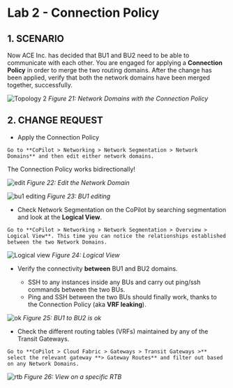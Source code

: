 # Lab 2 - Connection Policy

## 1. SCENARIO

Now ACE Inc. has decided that BU1 and BU2 need to be able to communicate with each other. You are engaged for applying a **Connection Policy** in order to merge the two routing domains.
After the change has been applied, verify that both the network domains have been merged together, successfully.

![Topology 2](images/lab2-topology.png)
_Figure 21: Network Domains with the Connection Policy_

## 2. CHANGE REQUEST

* Apply the Connection Policy

```{tip}
Go to **CoPilot > Networking > Network Segmentation > Network Domains** and then edit either network domains.
```

The Connection Policy works bidirectionally!

![edit](images/lab2-editnd.png)
_Figure 22: Edit the Network Domain_

![bu1 editing](images/lab2-bu2nd.png)
_Figure 23: BU1 editing_

- Check Network Segmentation on the CoPilot by searching segmentation and look at the **Logical View**.

```{tip}
Go to **CoPilot > Networking > Network Segmentation > Overview > Logical View**. This time you can notice the relationships established between the two Network Domains.
```

![Logical view](images/lab2-logicalview.png)
_Figure 24: Logical View_

- Verify the connectivity **between** BU1 and BU2 domains.

  - SSH to any instances inside any BUs and carry out ping/ssh commands between the two BUs.
  - Ping and SSH between the two BUs should finally work, thanks to the Connection Policy (aka **VRF leaking**).

![ok](images/lab2-pingbu2.png)
_Figure 25: BU1 to BU2 is ok_

- Check the different routing tables (VRFs) maintained by any of the Transit Gateways.

```{tip}
Go to **CoPilot > Cloud Fabric > Gateways > Transit Gateways >** select the relevant gateway **> Gateway Routes** and filter out based on any Network Domains.
```

![rtb](images/lab2-bu1andbu2.png)
_Figure 26: View on a specific RTB_
